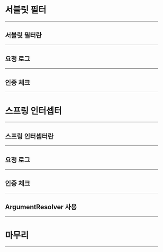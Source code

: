 # 서블릿 필터
---

## 서블릿 필터란
---

## 요청 로그
---
## 인증 체크
---



# 스프링 인터셉터
---

## 스프링 인터셉터란
---

## 요청 로그
---

## 인증 체크
---

## ArgumentResolver 사용
---

# 마무리
---
